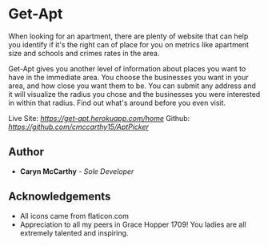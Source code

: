 # Get-Apt

When looking for an apartment, there are plenty of website that can help you identify if it's the right can of place for you on metrics like apartment size and schools and crimes rates in the area.

Get-Apt gives you another level of information about places you want to have in the immediate area. You choose the businesses you want in your area, and how close you want them to be. You can submit any address and it will visualize the radius you chose and the businesses you were interested in within that radius. Find out what's around before you even visit.

Live Site: *https://get-apt.herokuapp.com/home*
Github: *https://github.com/cmccarthy15/AptPicker*

## Author
* **Caryn McCarthy** - *Sole Developer*

## Acknowledgements
* All icons came from flaticon.com
* Appreciation to all my peers in Grace Hopper 1709! You ladies are all extremely talented and inspiring.

